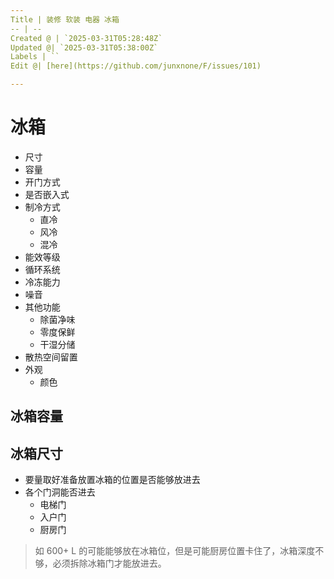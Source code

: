```yaml
---
Title | 装修 软装 电器 冰箱
-- | --
Created @ | `2025-03-31T05:28:48Z`
Updated @| `2025-03-31T05:38:00Z`
Labels | ``
Edit @| [here](https://github.com/junxnone/F/issues/101)

---
```

# 冰箱
- 尺寸
- 容量
- 开门方式
- 是否嵌入式
- 制冷方式
  - 直冷
  - 风冷
  - 混冷
- 能效等级
- 循环系统
- 冷冻能力
- 噪音
- 其他功能
  - 除菌净味
  - 零度保鲜
  - 干湿分储
- 散热空间留置
- 外观
  - 颜色

## 冰箱容量

## 冰箱尺寸
- 要量取好准备放置冰箱的位置是否能够放进去
- 各个门洞能否进去
  - 电梯门
  - 入户门
  - 厨房门

> 如 600+ L 的可能能够放在冰箱位，但是可能厨房位置卡住了，冰箱深度不够，必须拆除冰箱门才能放进去。 
